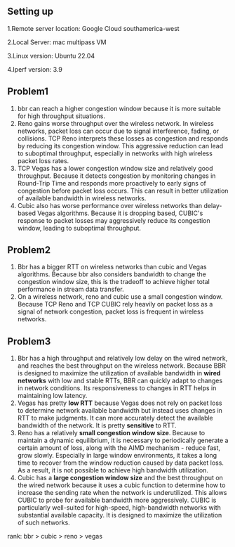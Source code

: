 ## **Setting** up

1.Remote server location: Google Cloud southamerica-west 

2.Local Server: mac multipass VM

3.Linux version: Ubuntu 22.04

4.Iperf version: 3.9

## Problem1

1. bbr can reach a higher congestion window because it is more suitable for high throughput situations.
2. Reno gains worse throughput over the wireless network. In wireless networks, packet loss can occur due to signal interference, fading, or collisions. TCP Reno interprets these losses as congestion and responds by reducing its congestion window. This aggressive reduction can lead to suboptimal throughput, especially in networks with high wireless packet loss rates.
3. TCP Vegas has a lower congestion window size and relatively good throughput. Because it detects congestion by monitoring changes in Round-Trip Time and responds more proactively to early signs of congestion before packet loss occurs. This can result in better utilization of available bandwidth in wireless networks.
4. Cubic also has worse performance over wireless networks than delay-based Vegas algorithms. Because it is dropping based, CUBIC's response to packet losses may aggressively reduce its congestion window, leading to suboptimal throughput. 

## Problem2

1. Bbr has a bigger RTT on wireless networks than cubic and Vegas algorithms. Because bbr also considers bandwidth to change the congestion window size, this is the tradeoff to achieve higher total performance in stream data transfer.
2. On a wireless network, reno and cubic use a small congestion window. Because TCP Reno and TCP CUBIC rely heavily on packet loss as a signal of network congestion, packet loss is frequent in wireless networks.

## Problem3

1. Bbr has a high throughput and relatively low delay on the wired network, and reaches the best throughput on the wireless network. Because BBR is designed to maximize the utilization of available bandwidth in **wired networks** with low and stable RTTs, BBR can quickly adapt to changes in network conditions. Its responsiveness to changes in RTT helps in maintaining low latency.
2. Vegas has pretty **low RTT** because Vegas does not rely on packet loss to determine network available bandwidth but instead uses changes in RTT to make judgments. It can more accurately detect the available bandwidth of the network. It is pretty **sensitive** to RTT.
3. Reno has a relatively **small congestion window size**. Because to maintain a dynamic equilibrium, it is necessary to periodically generate a certain amount of loss, along with the AIMD mechanism - reduce fast, grow slowly. Especially in large window environments, it takes a long time to recover from the window reduction caused by data packet loss. As a result, it is not possible to achieve high bandwidth utilization.
4. Cubic has a **large congestion window size** and the best throughput on the wired network because it uses a cubic function to determine how to increase the sending rate when the network is underutilized. This allows CUBIC to probe for available bandwidth more aggressively. CUBIC is particularly well-suited for high-speed, high-bandwidth networks with substantial available capacity. It is designed to maximize the utilization of such networks.

rank: bbr >   cubic > reno > vegas



